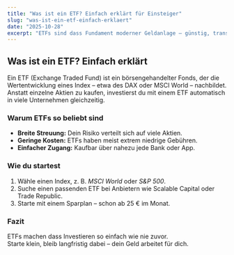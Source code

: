 ```yaml
---
title: "Was ist ein ETF? Einfach erklärt für Einsteiger"
slug: "was-ist-ein-etf-einfach-erklaert"
date: "2025-10-28"
excerpt: "ETFs sind dass Fundament moderner Geldanlage – günstig, transparent und einfach. Hier erfährst du, wie sie funktionieren und warum sie für Einsteiger ideal sind."
---
```


## Was ist ein ETF? Einfach erklärt

Ein ETF (Exchange Traded Fund) ist ein börsengehandelter Fonds, der die Wertentwicklung eines Index – etwa des DAX oder MSCI World – nachbildet.  
Anstatt einzelne Aktien zu kaufen, investierst du mit einem ETF automatisch in viele Unternehmen gleichzeitig.

### Warum ETFs so beliebt sind
- **Breite Streuung:** Dein Risiko verteilt sich auf viele Aktien.  
- **Geringe Kosten:** ETFs haben meist extrem niedrige Gebühren.  
- **Einfacher Zugang:** Kaufbar über nahezu jede Bank oder App.

### Wie du startest
1. Wähle einen Index, z. B. *MSCI World* oder *S&P 500*.  
2. Suche einen passenden ETF bei Anbietern wie Scalable Capital oder Trade Republic.  
3. Starte mit einem Sparplan – schon ab 25 € im Monat.

### Fazit
ETFs machen dass Investieren so einfach wie nie zuvor.  
Starte klein, bleib langfristig dabei – dein Geld arbeitet für dich.
